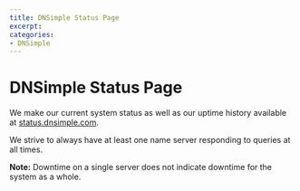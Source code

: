 ```yaml
---
title: DNSimple Status Page
excerpt: 
categories:
- DNSimple
---
```


# DNSimple Status Page

We make our current system status as well as our uptime history available at [status.dnsimple.com](http://status.dnsimple.com/).

We strive to always have at least one name server responding to queries at all times.

**Note:** Downtime on a single server does not indicate downtime for the system as a whole.
